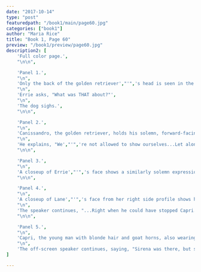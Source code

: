 ```yaml
---
date: "2017-10-14"
type: "post"
featuredpath: "/book1/main/page60.jpg"
categories: ["book1"]
author: "Maria Rice"
title: "Book 1, Page 60"
preview: "/book1/preview/page60.jpg"
description2: [
    'Full color page.',
    "\n\n",

    'Panel 1.',
    "\n",
    'Only the back of the golden retriever',"'",'s head is seen in the foreground as the view looks up at the two teenagers. Lane stands on the left, gazing off-screen to her right, while Errie looks down inquisitively at the dog from the right side of the panel.',
    "\n",
    'Errie asks, "What was THAT about?"',
    "\n",
    'The dog sighs.',
    "\n\n",

    'Panel 2.',
    "\n",
    'Canissandro, the golden retriever, holds his solemn, forward-facing gaze in a closeup of his left side profile.',
    "\n",
    'He explains, "We',"'",'re not allowed to show ourselves...Let alone talk to you...except in emergency."',
    "\n\n",

    'Panel 3.',
    "\n",
    'A closeup of Errie',"'",'s face shows a similarly solemn expression on her face as she listens to the off-screen speaker, who says, "But I DO owe you an explanation. This all happened because I chatted with the guard..."',
    "\n\n",

    'Panel 4.',
    "\n",
    'A closeup of Lane',"'",'s face from her right side profile shows her to be calmly listening to the off-screen speaker as well. She appears on the left side of the panel, looking to the right.',
    "\n",
    'The speaker continues, "...Right when he could have stopped Capri. Usually, there would be more guards around an open blue door...But one couldn',"'",'t come, another didn',"'",'t show up..."',
    "\n\n", 

    'Panel 5.',
    "\n",
    'Capri, the young man with blonde hair and goat horns, also wearing the same white shirt, brown pants and boots as in previous pages, appears fall face down through some unknown blue substance, which looks similar to that which Errie and Lane saw when they leapt through the blue door earlier. The morphic, centered in the panel and seen falling horizontally from his right side, holds out his palms in front of him. His facial expression shows him to be upset.',
    "\n",
    'The off-screen speaker continues, saying, "Sirena was there, but she was training someone...She was distracted. Capri managed to sneak into the room. I saw him jump into the door. That',"'",'s how he got HERE."',
]

---
```


